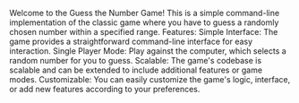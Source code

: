 Welcome to the Guess the Number Game! This is a simple command-line implementation of the classic game where you have to guess a randomly chosen number within a specified range.
Features:
Simple Interface: The game provides a straightforward command-line interface for easy interaction.
Single Player Mode: Play against the computer, which selects a random number for you to guess.
Scalable: The game's codebase is scalable and can be extended to include additional features or game modes.
Customizable: You can easily customize the game's logic, interface, or add new features according to your preferences.
